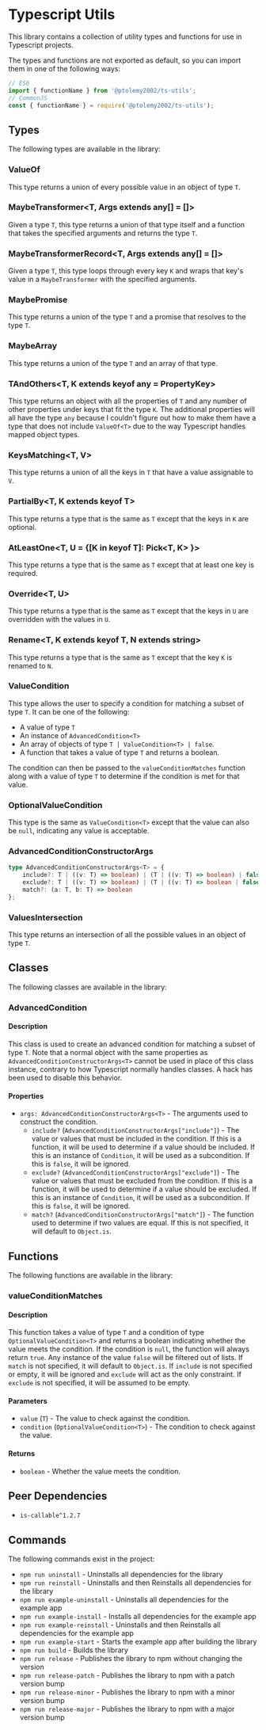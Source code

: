 # Typescript Utils
This library contains a collection of utility types and functions for use in Typescript projects.

The types and functions are not exported as default, so you can import them in one of the following ways:
```javascript
// ES6
import { functionName } from '@ptolemy2002/ts-utils';
// CommonJS
const { functionName } = require('@ptolemy2002/ts-utils');
```

## Types
The following types are available in the library:

### ValueOf<T>
This type returns a union of every possible value in an object of type `T`.

### MaybeTransformer<T, Args extends any[] = []>
Given a type `T`, this type returns a union of that type itself and a function that takes the specified arguments and returns the type `T`.

### MaybeTransformerRecord<T, Args extends any[] = []>
Given a type `T`, this type loops through every key `K` and wraps that key's value in a `MaybeTransformer` with the specified arguments.

### MaybePromise<T>
This type returns a union of the type `T` and a promise that resolves to the type `T`.

### MaybeArray<T>
This type returns a union of the type `T` and an array of that type.

### TAndOthers<T, K extends keyof any = PropertyKey>
This type returns an object with all the properties of `T` and any number of other properties under keys that fit the type `K`. The additional properties will all have the type `any` because I couldn't figure out how to make them have a type that does not include `ValueOf<T>` due to the way Typescript handles mapped object types.

### KeysMatching<T, V>
This type returns a union of all the keys in `T` that have a value assignable to `V`.

### PartialBy<T, K extends keyof T>
This type returns a type that is the same as `T` except that the keys in `K` are optional.

### AtLeastOne<T, U = {[K in keyof T]: Pick<T, K> }>
This type returns a type that is the same as `T` except that at least one key is required.

### Override<T, U>
This type returns a type that is the same as `T` except that the keys in `U` are overridden with the values in `U`.

### Rename<T, K extends keyof T, N extends string>
This type returns a type that is the same as `T` except that the key `K` is renamed to `N`.


### ValueCondition<T>
This type allows the user to specify a condition for matching a subset of type `T`. It can be one of the following:
- A value of type `T`
- An instance of `AdvancedCondition<T>`
- An array of objects of type `T | ValueCondition<T> | false`.
- A function that takes a value of type `T` and returns a boolean.

The condition can then be passed to the `valueConditionMatches` function along with a value of type `T` to determine if the condition is met for that value.

### OptionalValueCondition<T>
This type is the same as `ValueCondition<T>` except that the value can also be `null`, indicating any value is acceptable.

### AdvancedConditionConstructorArgs<T>
```typescript
type AdvancedConditionConstructorArgs<T> = {
    include?: T | ((v: T) => boolean) | (T | ((v: T) => boolean) | false)[],
    exclude?: T | ((v: T) => boolean) | (T | ((v: T) => boolean | false))[],
    match?: (a: T, b: T) => boolean
};
```

### ValuesIntersection<T>
This type returns an intersection of all the possible values in an object of type `T`.

## Classes
The following classes are available in the library:

### AdvancedCondition<T>
#### Description
This class is used to create an advanced condition for matching a subset of type `T`. Note that a normal object with the same properties as `AdvancedConditionConstructorArgs<T>` cannot be used in place of this class instance, contrary to how Typescript normally handles classes. A hack has been used to disable this behavior.

#### Properties
- `args: AdvancedConditionConstructorArgs<T>` - The arguments used to construct the condition.
    - `include?` (`AdvancedConditionConstructorArgs["include"]`) - The value or values that must be included in the condition. If this is a function, it will be used to determine if a value should be included. If this is an instance of `Condition`, it will be used as a subcondition. If this is `false`, it will be ignored.
    - `exclude?` (`AdvancedConditionConstructorArgs["exclude"]`) - The value or values that must be excluded from the condition. If this is a function, it will be used to determine if a value should be excluded. If this is an instance of `Condition`, it will be used as a subcondition. If this is `false`, it will be ignored.
    - `match?` (`AdvancedConditionConstructorArgs["match"]`) - The function used to determine if two values are equal. If this is not specified, it will default to `Object.is`.

## Functions
The following functions are available in the library:

### valueConditionMatches<T>
#### Description
This function takes a value of type `T` and a condition of type `OptionalValueCondition<T>` and returns a boolean indicating whether the value meets the condition. If the condition is `null`, the function will always return `true`. Any instance of the value `false` will be filtered out of lists. If `match` is not specified, it will default to `Object.is`. If `include` is not specified or empty, it will be ignored and `exclude` will act as the only constraint. If `exclude` is not specified, it will be assumed to be empty.

#### Parameters
- `value` (`T`) - The value to check against the condition.
- `condition` (`OptionalValueCondition<T>`) - The condition to check against the value.

#### Returns
- `boolean` - Whether the value meets the condition.

## Peer Dependencies
- `is-callable^1.2.7`

## Commands
The following commands exist in the project:

- `npm run uninstall` - Uninstalls all dependencies for the library
- `npm run reinstall` - Uninstalls and then Reinstalls all dependencies for the library
- `npm run example-uninstall` - Uninstalls all dependencies for the example app
- `npm run example-install` - Installs all dependencies for the example app
- `npm run example-reinstall` - Uninstalls and then Reinstalls all dependencies for the example app
- `npm run example-start` - Starts the example app after building the library
- `npm run build` - Builds the library
- `npm run release` - Publishes the library to npm without changing the version
- `npm run release-patch` - Publishes the library to npm with a patch version bump
- `npm run release-minor` - Publishes the library to npm with a minor version bump
- `npm run release-major` - Publishes the library to npm with a major version bump